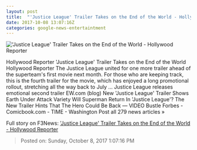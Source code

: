 ```yaml
---
layout: post
title:  "'Justice League' Trailer Takes on the End of the World - Hollywood Reporter"
date: 2017-10-08 13:07:16Z
categories: google-news-entertaintment
---
```


!['Justice League' Trailer Takes on the End of the World - Hollywood Reporter](http://cdn2.thr.com/sites/default/files/2017/10/justice-league.jpg)

Hollywood Reporter 'Justice League' Trailer Takes on the End of the World Hollywood Reporter The Justice League united for one more trailer ahead of the superteam's first movie next month. For those who are keeping track, this is the fourth trailer for the movie, which has enjoyed a long promotional rollout, stretching all the way back to July ... Justice League releases emotional second trailer EW.com (blog) New 'Justice League' Trailer Shows Earth Under Attack Variety Will Superman Return In 'Justice League'? The New Trailer Hints That The Hero Could Be Back — VIDEO Bustle Forbes - Comicbook.com - TIME - Washington Post all 279 news articles »


Full story on F3News: ['Justice League' Trailer Takes on the End of the World - Hollywood Reporter](http://www.f3nws.com/n/BBPVQG)

> Posted on: Sunday, October 8, 2017 1:07:16 PM
